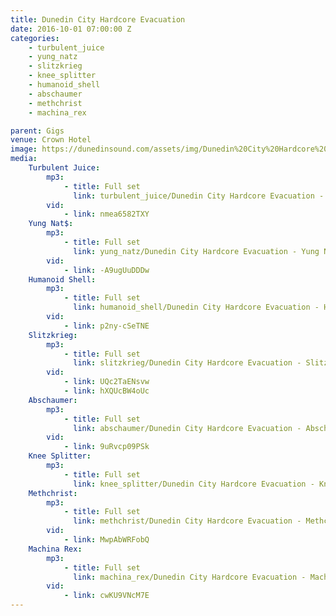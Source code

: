 ```yaml
---
title: Dunedin City Hardcore Evacuation
date: 2016-10-01 07:00:00 Z
categories:
    - turbulent_juice
    - yung_natz
    - slitzkrieg
    - knee_splitter
    - humanoid_shell
    - abschaumer
    - methchrist
    - machina_rex

parent: Gigs
venue: Crown Hotel
image: https://dunedinsound.com/assets/img/Dunedin%20City%20Hardcore%20Evacuation/cover.jpg
media:
    Turbulent Juice:
        mp3:
            - title: Full set
              link: turbulent_juice/Dunedin City Hardcore Evacuation - Turbulent Juice.mp3
        vid:
            - link: nmea6582TXY
    Yung Nat$:
        mp3:
            - title: Full set
              link: yung_natz/Dunedin City Hardcore Evacuation - Yung Nat$.mp3
        vid:
            - link: -A9ugUuDDDw
    Humanoid Shell:
        mp3:
            - title: Full set
              link: humanoid_shell/Dunedin City Hardcore Evacuation - Humanoid Shell.mp3
        vid:
            - link: p2ny-cSeTNE
    Slitzkrieg:
        mp3:
            - title: Full set
              link: slitzkrieg/Dunedin City Hardcore Evacuation - Slitzkrieg.mp3
        vid:
            - link: UQc2TaENsvw
            - link: hXQUcBW4oUc
    Abschaumer:
        mp3:
            - title: Full set
              link: abschaumer/Dunedin City Hardcore Evacuation - Abschaumer.mp3
        vid:
            - link: 9uRvcp09PSk
    Knee Splitter:
        mp3:
            - title: Full set
              link: knee_splitter/Dunedin City Hardcore Evacuation - Knee Splitter.mp3
    Methchrist:
        mp3:
            - title: Full set
              link: methchrist/Dunedin City Hardcore Evacuation - Methchrist.mp3
        vid:
            - link: MwpAbWRFobQ
    Machina Rex:
        mp3:
            - title: Full set
              link: machina_rex/Dunedin City Hardcore Evacuation - Machina Rex.mp3
        vid:
            - link: cwKU9VNcM7E
---
```



